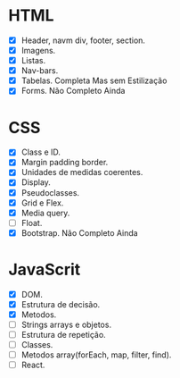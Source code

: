 # HTML
- [X] Header, navm div, footer, section.
- [X] Imagens.
- [X] Listas.
- [X] Nav-bars.
- [X] Tabelas. Completa Mas sem Estilização
- [X] Forms. Não Completo Ainda 
# CSS
- [X] Class e ID.
- [X] Margin padding border.
- [X] Unidades de medidas coerentes.
- [X] Display.
- [X] Pseudoclasses.
- [X] Grid e Flex.
- [X] Media query.
- [ ] Float.
- [X] Bootstrap. Não Completo Ainda
# JavaScrit
- [X] DOM.
- [X] Estrutura de decisão.
- [X] Metodos.
- [ ] Strings arrays e objetos.
- [ ] Estrutura de repetição.
- [ ] Classes.
- [ ] Metodos array(forEach, map, filter, find).
- [ ] React.